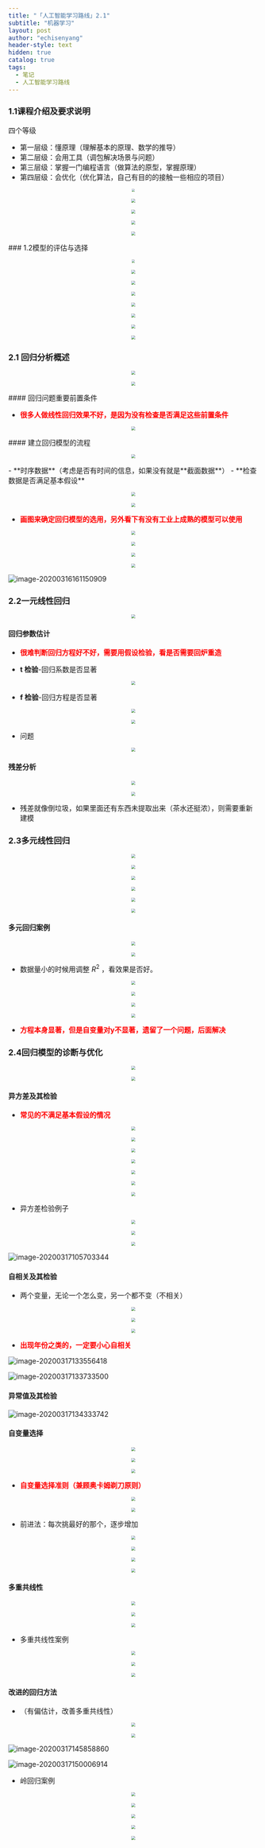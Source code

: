 ```yaml
---
title: "「人工智能学习路线」2.1"
subtitle: "机器学习"
layout: post
author: "echisenyang"
header-style: text
hidden: true
catalog: true
tags:
  - 笔记
  - 人工智能学习路线
---
```





### 1.1课程介绍及要求说明

四个等级

- 第一层级：懂原理（理解基本的原理、数学的推导）
- 第二层级：会用工具（调包解决场景与问题）
- 第三层级：掌握一门编程语言（做算法的原型，掌握原理）
- 第四层级：会优化（优化算法，自己有目的的接触一些相应的项目）

<p align="center">
  <img src="https://gitee.com/echisenyang/GiteeForUpicUse/raw/master/uPic/NpOsps.jpg" style="zoom:40%" />
</p>

<p align="center">
  <img src="https://gitee.com/echisenyang/GiteeForUpicUse/raw/master/uPic/nW8lCX.jpg" style="zoom:50%" />
</p>

<p align="center">
  <img src="https://gitee.com/echisenyang/GiteeForUpicUse/raw/master/uPic/mxuYC7.jpg" style="zoom:50%" />
</p>

<p align="center">
  <img src="https://gitee.com/echisenyang/GiteeForUpicUse/raw/master/uPic/LcFkUN.jpg" style="zoom:50%" />
</p>

<p align="center">
  <img src="https://gitee.com/echisenyang/GiteeForUpicUse/raw/master/uPic/Wy02p6.jpg" style="zoom:50%" />
</p>
### 1.2模型的评估与选择

<p align="center">
  <img src="https://gitee.com/echisenyang/GiteeForUpicUse/raw/master/uPic/24i46Y.jpg" style="zoom:40%" />
</p>

<p align="center">
  <img src="https://gitee.com/echisenyang/GiteeForUpicUse/raw/master/uPic/5jaEkc.jpg" style="zoom:50%" />
</p>

<p align="center">
  <img src="https://gitee.com/echisenyang/GiteeForUpicUse/raw/master/uPic/SbNSCE.jpg" style="zoom:50%" />
</p>

<p align="center">
  <img src="https://gitee.com/echisenyang/GiteeForUpicUse/raw/master/uPic/W376vY.jpg" style="zoom:50%" />
</p>

<p align="center">
  <img src="https://gitee.com/echisenyang/GiteeForUpicUse/raw/master/uPic/4GxxJj.jpg" style="zoom:50%" />
</p>

<p align="center">
  <img src="https://gitee.com/echisenyang/GiteeForUpicUse/raw/master/uPic/cZpSqO.jpg" style="zoom:50%" />
</p>

<p align="center">
  <img src="https://gitee.com/echisenyang/GiteeForUpicUse/raw/master/uPic/cTXYvM.jpg" style="zoom:50%" />
</p>

<p align="center">
  <img src="https://gitee.com/echisenyang/GiteeForUpicUse/raw/master/uPic/R5Rgk3.jpg" style="zoom:50%" />
</p>

### 2.1 回归分析概述

<p align="center">
  <img src="https://gitee.com/echisenyang/GiteeForUpicUse/raw/master/uPic/iAJClJ.jpg" style="zoom:50%" />
</p>

<p align="center">
  <img src="https://gitee.com/echisenyang/GiteeForUpicUse/raw/master/uPic/Ip0Uqm.jpg" style="zoom:50%" />
</p>
#### 回归问题重要前置条件


- **<font color=red>很多人做线性回归效果不好，是因为没有检查是否满足这些前置条件</font>**  

<p align="center">
  <img src="https://gitee.com/echisenyang/GiteeForUpicUse/raw/master/uPic/WcGwyM.jpg" style="zoom:50%" />
</p>
#### 建立回归模型的流程

<p align="center">
  <img src="https://gitee.com/echisenyang/GiteeForUpicUse/raw/master/uPic/Nu04k5.jpg" style="zoom:50%" />
</p>
- **时序数据**（考虑是否有时间的信息，如果没有就是**截面数据**）
- **检查数据是否满足基本假设** 


<p align="center">
  <img src="https://gitee.com/echisenyang/GiteeForUpicUse/raw/master/uPic/BsdD1D.jpg" style="zoom:50%" />
</p>
<p align="center">
  <img src="https://gitee.com/echisenyang/GiteeForUpicUse/raw/master/uPic/XBRE0K.jpg" style="zoom:50%" />
</p>

- **<font color=red>画图来确定回归模型的选用，另外看下有没有工业上成熟的模型可以使用</font>**

<p align="center">
  <img src="https://gitee.com/echisenyang/GiteeForUpicUse/raw/master/uPic/ztpk1C.jpg" style="zoom:50%" />
</p>
<p align="center">
  <img src="https://gitee.com/echisenyang/GiteeForUpicUse/raw/master/uPic/k9IcE8.jpg" style="zoom:50%" />
</p>

<p align="center">
  <img src="https://gitee.com/echisenyang/GiteeForUpicUse/raw/master/uPic/05KnWl.jpg" style="zoom:50%" />
</p>

<p align="center">
  <img src="https://gitee.com/echisenyang/GiteeForUpicUse/raw/master/uPic/BDTc6r.jpg" style="zoom:50%" />
</p>

![image-20200316161150909](https://gitee.com/echisenyang/GiteeForUpicUse/raw/master/uPic/B1d2gV.jpg)

### 2.2一元线性回归

<p align="center">
  <img src="https://gitee.com/echisenyang/GiteeForUpicUse/raw/master/uPic/OKVtX3.jpg" style="zoom:50%" />
</p>

#### 回归参数估计

- **<font color=red>很难判断回归方程好不好，需要用假设检验，看是否需要回炉重造</font>**

- **t 检验**-回归系数是否显著

<p align="center">
  <img src="https://gitee.com/echisenyang/GiteeForUpicUse/raw/master/uPic/8bBvGw.jpg" style="zoom:50%" />
</p>

- **f 检验**-回归方程是否显著

<p align="center">
  <img src="https://gitee.com/echisenyang/GiteeForUpicUse/raw/master/uPic/EuvTGb.jpg" style="zoom:50%" />
</p>

<p align="center">
  <img src="https://gitee.com/echisenyang/GiteeForUpicUse/raw/master/uPic/MT0CA4.jpg" style="zoom:50%" />
</p>

- 问题

<p align="center">
  <img src="https://gitee.com/echisenyang/GiteeForUpicUse/raw/master/uPic/uuGcNA.jpg" style="zoom:50%" />
</p>

#### 残差分析

<p align="center">
  <img src="https://gitee.com/echisenyang/GiteeForUpicUse/raw/master/uPic/cf7NUH.jpg" style="zoom:50%" />
</p>

<p align="center">
  <img src="https://gitee.com/echisenyang/GiteeForUpicUse/raw/master/uPic/QIacmy.jpg" style="zoom:50%" />
</p>

- 残差就像倒垃圾，如果里面还有东西未提取出来（茶水还挺浓），则需要重新建模

### 2.3多元线性回归

<p align="center">
  <img src="https://gitee.com/echisenyang/GiteeForUpicUse/raw/master/uPic/8QaGeT.jpg" style="zoom:50%" />
</p>

<p align="center">
  <img src="https://gitee.com/echisenyang/GiteeForUpicUse/raw/master/uPic/TbYUgr.jpg" style="zoom:50%" />
</p>

<p align="center">
  <img src="https://gitee.com/echisenyang/GiteeForUpicUse/raw/master/uPic/cz4IKY.jpg" style="zoom:50%" />
</p>

<p align="center">
  <img src="https://gitee.com/echisenyang/GiteeForUpicUse/raw/master/uPic/YhJSH9.jpg" style="zoom:50%" />
</p>

<p align="center">
  <img src="https://gitee.com/echisenyang/GiteeForUpicUse/raw/master/uPic/uV1B1w.jpg" style="zoom:50%" />
</p>

<p align="center">
  <img src="https://gitee.com/echisenyang/GiteeForUpicUse/raw/master/uPic/sIcUTH.jpg" style="zoom:50%" />
</p> 

#### 多元回归案例

<p align="center">
  <img src="https://gitee.com/echisenyang/GiteeForUpicUse/raw/master/uPic/m9mPS1.jpg" style="zoom:50%" />
</p> 

<p align="center">
  <img src="https://gitee.com/echisenyang/GiteeForUpicUse/raw/master/uPic/fxPwXF.jpg" style="zoom:50%" />
</p> 

- 数据量小的时候用调整 $R^2$ ，看效果是否好。

<p align="center">
  <img src="https://gitee.com/echisenyang/GiteeForUpicUse/raw/master/uPic/zgl2DC.jpg" style="zoom:50%" />
</p> 

<p align="center">
  <img src="https://gitee.com/echisenyang/GiteeForUpicUse/raw/master/uPic/y7k4Fx.jpg" style="zoom:50%" />
</p> 

<p align="center">
  <img src="https://gitee.com/echisenyang/GiteeForUpicUse/raw/master/uPic/DaIiPE.jpg" style="zoom:50%" />
</p> 

<p align="center">
  <img src="https://gitee.com/echisenyang/GiteeForUpicUse/raw/master/uPic/cRRhsn.jpg" style="zoom:50%" />
</p> 

- **<font color=red>方程本身显著，但是自变量对y不显著，遗留了一个问题，后面解决</font>**

### 2.4回归模型的诊断与优化

<p align="center">
  <img src="https://gitee.com/echisenyang/GiteeForUpicUse/raw/master/uPic/7AQlVH.jpg" style="zoom:50%" />
</p> 

<p align="center">
  <img src="https://gitee.com/echisenyang/GiteeForUpicUse/raw/master/uPic/gabuDY.jpg" style="zoom:50%" />
</p>

#### 异方差及其检验

- **<font color=red>常见的不满足基本假设的情况</font>**

<p align="center">
  <img src="https://gitee.com/echisenyang/GiteeForUpicUse/raw/master/uPic/PxJsCJ.jpg" style="zoom:50%" />
</p>

<p align="center">
  <img src="https://gitee.com/echisenyang/GiteeForUpicUse/raw/master/uPic/A70mMe.jpg" style="zoom:50%" />
</p>

<p align="center">
  <img src="https://gitee.com/echisenyang/GiteeForUpicUse/raw/master/uPic/GJhBdl.jpg" style="zoom:50%" />
</p>

<p align="center">
  <img src="https://gitee.com/echisenyang/GiteeForUpicUse/raw/master/uPic/xwTmIl.jpg" style="zoom:50%" />
</p>

<p align="center">
  <img src="https://gitee.com/echisenyang/GiteeForUpicUse/raw/master/uPic/kwDaBy.jpg" style="zoom:50%" />
</p>

<p align="center">
  <img src="https://gitee.com/echisenyang/GiteeForUpicUse/raw/master/uPic/VjPZbE.jpg" style="zoom:50%" />
</p>

<p align="center">
  <img src="https://gitee.com/echisenyang/GiteeForUpicUse/raw/master/uPic/kR0gtA.jpg" style="zoom:50%" />
</p>

- 异方差检验例子

<p align="center">
  <img src="https://gitee.com/echisenyang/GiteeForUpicUse/raw/master/uPic/DFxChv.jpg" style="zoom:50%" />
</p>

<p align="center">
  <img src="https://gitee.com/echisenyang/GiteeForUpicUse/raw/master/uPic/l60idR.jpg" style="zoom:50%" />
</p>

<p align="center">
  <img src="https://gitee.com/echisenyang/GiteeForUpicUse/raw/master/uPic/Rs7Vjk.jpg" style="zoom:50%" />
</p>

![image-20200317105703344](https://gitee.com/echisenyang/GiteeForUpicUse/raw/master/uPic/gjIBWr.jpg) 

#### 自相关及其检验

- 两个变量，无论一个怎么变，另一个都不变（不相关）

<p align="center">
  <img src="https://gitee.com/echisenyang/GiteeForUpicUse/raw/master/uPic/Ucp4rm.jpg" style="zoom:50%" />
</p>

<p align="center">
  <img src="https://gitee.com/echisenyang/GiteeForUpicUse/raw/master/uPic/fNsGdM.jpg" style="zoom:50%" />
</p>

<p align="center">
  <img src="https://gitee.com/echisenyang/GiteeForUpicUse/raw/master/uPic/e1pjxx.jpg" style="zoom:50%" />
</p>

- **<font color=red>出现年份之类的，一定要小心自相关</font>**

![image-20200317133556418](https://gitee.com/echisenyang/GiteeForUpicUse/raw/master/uPic/M3j0yv.jpg)

![image-20200317133733500](https://gitee.com/echisenyang/GiteeForUpicUse/raw/master/uPic/79LrMM.jpg)

#### 异常值及其检验

![image-20200317134333742](https://gitee.com/echisenyang/GiteeForUpicUse/raw/master/uPic/3zKoAn.jpg)

#### 自变量选择

<p align="center">
  <img src="https://gitee.com/echisenyang/GiteeForUpicUse/raw/master/uPic/6MswTS.jpg" style="zoom:50%" />
</p>

<p align="center">
  <img src="https://gitee.com/echisenyang/GiteeForUpicUse/raw/master/uPic/nTlIut.jpg" style="zoom:50%" />
</p>

<p align="center">
  <img src="https://gitee.com/echisenyang/GiteeForUpicUse/raw/master/uPic/Q7l1u5.jpg" style="zoom:50%" />
</p>

- **<font color=red>自变量选择准则（兼顾奥卡姆剃刀原则）</font>**

<p align="center">
  <img src="https://gitee.com/echisenyang/GiteeForUpicUse/raw/master/uPic/tFyE4M.jpg" style="zoom:50%" />
</p>

<p align="center">
  <img src="https://gitee.com/echisenyang/GiteeForUpicUse/raw/master/uPic/NMJ9QN.jpg" style="zoom:50%" />
</p>

- 前进法：每次挑最好的那个，逐步增加

<p align="center">
  <img src="https://gitee.com/echisenyang/GiteeForUpicUse/raw/master/uPic/gUEgvD.jpg" style="zoom:50%" />
</p>

<p align="center">
  <img src="https://gitee.com/echisenyang/GiteeForUpicUse/raw/master/uPic/aCtLa7.jpg" style="zoom:50%" />
</p>

<p align="center">
  <img src="https://gitee.com/echisenyang/GiteeForUpicUse/raw/master/uPic/bSIZF1.jpg" style="zoom:50%" />
</p>

<p align="center">
  <img src="https://gitee.com/echisenyang/GiteeForUpicUse/raw/master/uPic/7q5MiS.jpg" style="zoom:50%" />
</p>

#### 多重共线性

<p align="center">
  <img src="https://gitee.com/echisenyang/GiteeForUpicUse/raw/master/uPic/WMFcjk.jpg" style="zoom:50%" />
</p>

<p align="center">
  <img src="https://gitee.com/echisenyang/GiteeForUpicUse/raw/master/uPic/2Slhj4.jpg" style="zoom:50%" />
</p>

<p align="center">
  <img src="https://gitee.com/echisenyang/GiteeForUpicUse/raw/master/uPic/vHLxgo.jpg" style="zoom:50%" />
</p>

- 多重共线性案例

<p align="center">
  <img src="https://gitee.com/echisenyang/GiteeForUpicUse/raw/master/uPic/divD1y.jpg" style="zoom:50%" />
</p>

<p align="center">
  <img src="https://gitee.com/echisenyang/GiteeForUpicUse/raw/master/uPic/cRLHqX.jpg" style="zoom:50%" />
</p>

<p align="center">
  <img src="https://gitee.com/echisenyang/GiteeForUpicUse/raw/master/uPic/qkbbde.jpg" style="zoom:50%" />
</p>

#### 改进的回归方法

- （有偏估计，改善多重共线性）

<p align="center">
  <img src="https://gitee.com/echisenyang/GiteeForUpicUse/raw/master/uPic/8JhtpF.jpg" style="zoom:50%" />
</p>

<p align="center">
  <img src="https://gitee.com/echisenyang/GiteeForUpicUse/raw/master/uPic/zDg26s.jpg" style="zoom:50%" />
</p>

![image-20200317145858860](https://gitee.com/echisenyang/GiteeForUpicUse/raw/master/uPic/lpi62I.jpg)

![image-20200317150006914](https://gitee.com/echisenyang/GiteeForUpicUse/raw/master/uPic/ZV5I7Y.jpg)

- 岭回归案例

<p align="center">
  <img src="https://gitee.com/echisenyang/GiteeForUpicUse/raw/master/uPic/IQOhsD.jpg" style="zoom:50%" />
</p>

<p align="center">
  <img src="https://gitee.com/echisenyang/GiteeForUpicUse/raw/master/uPic/xNXBgz.jpg" style="zoom:50%" />
</p>

<p align="center">
  <img src="https://gitee.com/echisenyang/GiteeForUpicUse/raw/master/uPic/TN4fVc.jpg" style="zoom:50%" />
</p>

<p align="center">
  <img src="https://gitee.com/echisenyang/GiteeForUpicUse/raw/master/uPic/nLWZjB.jpg" style="zoom:50%" />
</p>

<p align="center">
  <img src="https://gitee.com/echisenyang/GiteeForUpicUse/raw/master/uPic/gBJZGe.jpg" style="zoom:50%" />
</p>




